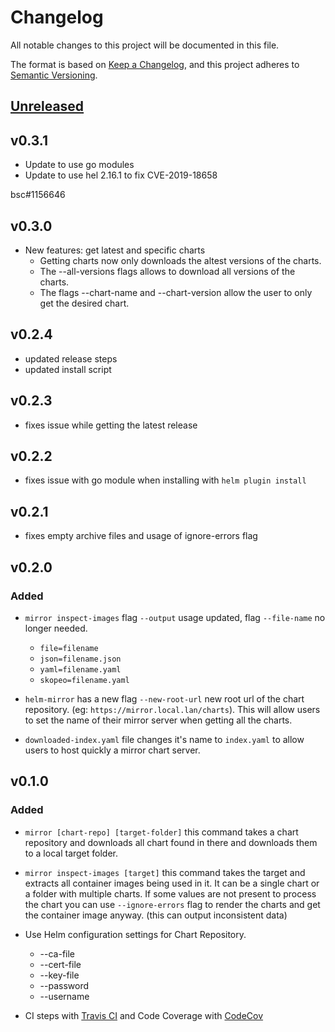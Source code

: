 # Changelog

All notable changes to this project will be documented in this file.

The format is based on [Keep a Changelog](https://keepachangelog.com/en/1.0.0/),
and this project adheres to [Semantic Versioning](https://semver.org/spec/v2.0.0.html).

## [Unreleased]

## v0.3.1

- Update to use go modules
- Update to use hel 2.16.1 to fix CVE-2019-18658

bsc#1156646

## v0.3.0

- New features: get latest and specific charts
  - Getting charts now only downloads the altest versions of the charts.
  - The --all-versions flags allows to download all versions of the charts.
  - The flags --chart-name and --chart-version allow the user to only get the desired chart.

## v0.2.4

- updated release steps
- updated install script

## v0.2.3

- fixes issue while getting the latest release

## v0.2.2

- fixes issue with go module when installing with `helm plugin install`

## v0.2.1

- fixes empty archive files and usage of ignore-errors flag

## v0.2.0

### Added

- `mirror inspect-images` flag `--output` usage updated, flag `--file-name` no longer needed.
  - `file=filename`
  - `json=filename.json`
  - `yaml=filename.yaml`
  - `skopeo=filename.yaml`

- `helm-mirror` has a new flag `--new-root-url` new root url of the chart repository.
  (eg: `https://mirror.local.lan/charts`). This will allow users to set the name of
  their mirror server when getting all the charts.

- `downloaded-index.yaml` file changes it's name to `index.yaml` to allow users to host quickly
  a mirror chart server.
  

## v0.1.0

### Added

- `mirror [chart-repo] [target-folder]` this command takes a chart repository and downloads all
  chart found in there and downloads them to a local target folder.

- `mirror inspect-images [target]` this command takes the target and extracts all container
  images being used in it. It can be a single chart or a folder with multiple charts. If
  some values are not present to process the chart you can use `--ignore-errors` flag to
  render the charts and get the container image anyway. (this can output inconsistent data)

- Use Helm configuration settings for Chart Repository.
  - --ca-file
  - --cert-file
  - --key-file
  - --password
  - --username

- CI steps with [Travis CI](https://travis-ci.org) and Code Coverage with [CodeCov](https://codecov.io)

[Unreleased]: https://github.com/openSUSE/helm-mirror/compare/v0.1.0...HEAD